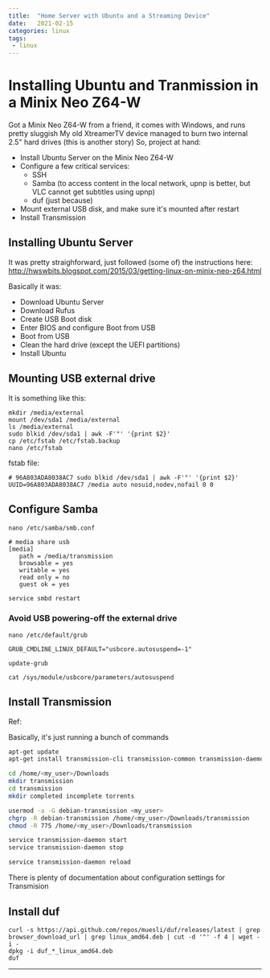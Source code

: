```yaml
---
title:  "Home Server with Ubuntu and a Streaming Device"
date:   2021-02-15 
categories: linux
tags:
 - linux
---
```


# Installing Ubuntu and Tranmission in a Minix Neo Z64-W

Got a Minix Neo Z64-W from a friend, it comes with Windows, and runs pretty sluggish
My old XtreamerTV device managed to burn two internal 2.5" hard drives (this is another story)
So, project at hand:
* Install Ubuntu Server on the Minix Neo Z64-W
* Configure a few critical services:
  * SSH
  * Samba (to access content in the local network, upnp is better, but VLC cannot get subtitles using upnp)
  * duf (just because)
* Mount external USB disk, and make sure it's mounted after restart
* Install Transmission

<!--more-->

## Installing Ubuntu Server

It was pretty straighforward, just followed (some of) the instructions here:
<http://hwswbits.blogspot.com/2015/03/getting-linux-on-minix-neo-z64.html>

Basically it was:
* Download Ubuntu Server 
* Download Rufus
* Create USB Boot disk
* Enter BIOS and configure Boot from USB
* Boot from USB
* Clean the hard drive (except the UEFI partitions)
* Install Ubuntu


## Mounting USB external drive

It is something like this:

```
mkdir /media/external
mount /dev/sda1 /media/external
ls /media/external
sudo blkid /dev/sda1 | awk -F'"' '{print $2}'
cp /etc/fstab /etc/fstab.backup
nano /etc/fstab
```

fstab file:
``` config
# 96A803ADA8038AC7 sudo blkid /dev/sda1 | awk -F'"' '{print $2}'
UUID=96A803ADA8038AC7 /media auto nosuid,nodev,nofail 0 0
```


## Configure Samba

`nano /etc/samba/smb.conf`

``` config
# media share usb
[media]
   path = /media/transmission
   browsable = yes
   writable = yes
   read only = no
   guest ok = yes
```

`service smbd restart`

### Avoid USB powering-off the external drive

`nano /etc/default/grub`

`GRUB_CMDLINE_LINUX_DEFAULT="usbcore.autosuspend=-1"`

`update-grub`

`cat /sys/module/usbcore/parameters/autosuspend`


## Install Transmission

Ref:

Basically, it's just running a bunch of commands

~~~ bash
apt-get update
apt-get install transmission-cli transmission-common transmission-daemon

cd /home/<my_user>/Downloads
mkdir transmission
cd transmission
mkdir completed incomplete torrents

usermod -a -G debian-transmission <my_user>
chgrp -R debian-transmission /home/<my_user>/Downloads/transmission
chmod -R 775 /home/<my_user>/Downloads/transmission

service transmission-daemon start
service transmission-daemon stop

service transmission-daemon reload
~~~

There is plenty of documentation about configuration settings for Transmision

## Install duf

```
curl -s https://api.github.com/repos/muesli/duf/releases/latest | grep browser_download_url | grep linux_amd64.deb | cut -d '"' -f 4 | wget -i -
dpkg -i duf_*_linux_amd64.deb
duf
```

---

